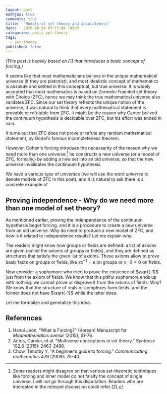 ```yaml
---
layout: post
mathjax: true
comments: true
title:  "Models of set theory and absoluteness"
date:   2020-08-30 03:15:00 +0900
categories: posts set-theory
tags: 
  - set-theory
published: false
---
```


*(This post is heavily based on [1] that introduces a basic concept of forcing.)*

It seems like that most mathematicians believe in the unique mathematical universe (if they are platonist), and most idealistic concept of mathematics is absolute and settled in this conceptual, but true universe. It is widely accepted that most mathematics is based on Zermelo-Fraenkel set theory with Choice ($\mathsf{ZFC}$), hence we may think the true mathematical universe also validates $\mathsf{ZFC}$. Since our set theory reflects the unique notion of the universe, it was natural to think that every mathematical statement is provable or refutable from $\mathsf{ZFC}$. It might be the reason why Cantor belived the continuum hypothesis is decidable over $\mathsf{ZFC}$, but his effort was ended in vain.

It turns out that $\mathsf{ZFC}$ does not prove or refute any random mathematical statement, by Gödel's famous incompleteness theorem. 

However, Cohen's forcing introdues the necessarity of the reason why we need more than one universe:[^1] he constructs a new universe (or a model of $\mathsf{ZFC}$, formally,) by adding a new set into an old universe, so that the new universe invalidates the continuum hypothesis.

We have a various type of universes (we will use the word *universe* to denote models of $\mathsf{ZFC}$ in this post), and it is natural to ask there is a concrete example of 


Proving independence - Why do we need more than one model of set theory?
--------

As mentioned earlier, proving the indenpendence of the continuum hypothesis begot forcing, and it is a procedure to create a new universe from an old universe. Why do need to produce a new model of $\mathsf{ZFC}$, and how is it related to independence results? Let me explain why.

The readers might know how groups or fields are defined: a list of axioms are given (called the axioms of groups or fields), and they are defined as structures that satisfy the given list of axioms. These axioms allow to prove basic facts on groups or fields, like $xx^{-1}=e$ on groups or $x\cdot 0=0$ on fields.

Now consider a sophomore who tried to prove the existence of $\sqrt{-1}$ just from the axiom of fields. We know that this pitiful sophomore ends up with nothing: we cannot prove or disprove it from the axioms of fields. Why? We know that the structure of reals or complexes form fields, and the former does not have $\sqrt{-1}$ while the latter does.

Let me formalize and generalize this idea.



[^1]: Some readers might disagree on that various set-theoretic techniques like forcing and inner model do not falsify the concept of single universe. I will not go through this disputation. Readers who are interested in the relevant discussion could refer [2].

References
-----

1. Hanul Jeon, "What is Forcing?" (Korean) Manuscript for *Madmathematics semiar* (2015), 51-76.
1. Antos, Carolin, et al. "Multiverse conceptions in set theory." *Synthese* 192.8 (2015): 2463-2488.
1. Chow, Timothy Y. "A beginner’s guide to forcing." *Communicating mathematics* 479 (2009): 25-40.
